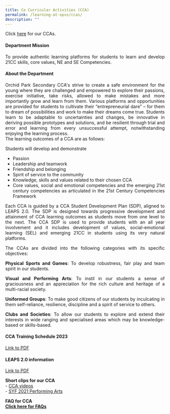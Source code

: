 ```yaml
---
title: Co Curricular Activities (CCA)
permalink: /learning-at-opss/ccas/
description: ""
---
```

Click [here](/cca/bb) for our CCAs.
<div align="justify">
<h4>Department Mission</h4>
<p>To provide authentic learning platforms for students to learn and develop 21CC skills, core values, NE and SE Competencies.</p>
<h4>About the Department</h4>
<p>Orchid Park Secondary CCA's strive to create a safe environment for the young where they are challenged and empowered to explore their passions, exercise initiative, take risks, allowed to make mistakes and more importantly grow and learn from them. Various platforms and opportunities are provided for students to cultivate their &ldquo;entrepreneurial dare&rdquo; &ndash; for them to dream of possibilities and work to make their dreams come true. Students learn to be adaptable to uncertainties and changes, be innovative in deriving possible prototypes and solutions, and be resilient through trial and error and learning from every unsuccessful attempt, notwithstanding enjoying the learning process.<br />The learning outcomes of a CCA are as follows:</p>
<p>Students will develop and demonstrate</p>
<ul>
<li>Passion</li>
<li>Leadership and teamwork</li>
<li>Friendship and belonging</li>
<li>Spirit of service to the community</li>
<li>Knowledge, skills and values related to their chosen CCA</li>
<li>Core values, social and emotional competencies and the emerging 21st century competencies as articulated in the 21st Century Competencies Framework</li>
</ul>
<p>Each CCA is guided by a CCA Student Development Plan (SDP), aligned to LEAPS 2.0. The SDP is designed towards progressive development and attainment of CCA learning outcomes as students move from one level to the next. The CCA SDP is used to provide students with an all year involvement and it includes development of values, social-emotional learning (SEL) and emerging 21CC in students using its very natural platforms.</p>
<p>The CCAs are divided into the following categories with its specific objectives:&nbsp;</p>
<p><strong>Physical Sports and Games</strong>: To develop robustness, fair play and team spirit in our students.</p>
<p><strong>Visual and Performing Arts</strong>: To instil in our students a sense of graciousness and an appreciation for the rich culture and heritage of a multi-racial society.</p>
<p><strong>Uniformed Groups</strong>: To make good citizens of our students by inculcating in them self-reliance, resilience, discipline and a spirit of service to others.</p>
<p><strong>Clubs and Societies</strong>: To allow our students to explore and extend their interests in wide ranging and specialised areas which may be knowledge-based or skills-based.</p>
<h4>CCA Training Schedule 2023</h4>
<a href="/files/CCA%20main%20page%20info/Schedule%20for%20CCAs.pdf" target="_blank">Link to PDF</a>
<h4>LEAPS 2.0 information</h4>
<a href="/files/CCA%20main%20page%20info/LEAPS%2020.pdf">Link to PDF</a>
<p><strong>Short clips for our CCA<br /></strong>-&nbsp;<a href="https://sites.google.com/moe.edu.sg/opsscca2023/home" target="_blank" rel="noopener">CCA videos</a><br />-&nbsp;<a href="https://sites.google.com/view/opss-syf-performances-2021/home" target="_blank" rel="noopener">SYF 2021 Performing Arts</a></p>
<p><strong>FAQ for CCA</strong>
<br><strong><a href="/files/CCA%20main%20page%20info/CCA%20FAQs.pdf" target="_blank" >Click here for FAQs</a></strong></p>
	
</div>